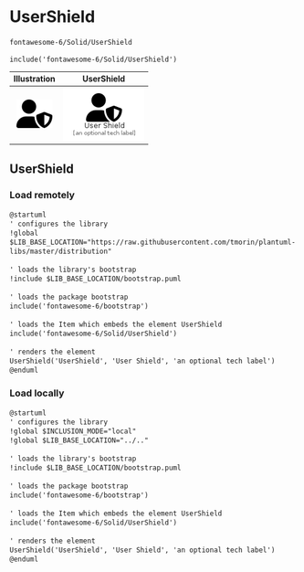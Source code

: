 # UserShield


```text
fontawesome-6/Solid/UserShield
```

```text
include('fontawesome-6/Solid/UserShield')
```



| Illustration | UserShield |
| :---: | :---: |
| ![illustration for Illustration](../../fontawesome-6/Solid/UserShield.png) | ![illustration for UserShield](../../fontawesome-6/Solid/UserShield.Local.png) |




## UserShield

### Load remotely
```plantuml
@startuml
' configures the library
!global $LIB_BASE_LOCATION="https://raw.githubusercontent.com/tmorin/plantuml-libs/master/distribution"

' loads the library's bootstrap
!include $LIB_BASE_LOCATION/bootstrap.puml

' loads the package bootstrap
include('fontawesome-6/bootstrap')

' loads the Item which embeds the element UserShield
include('fontawesome-6/Solid/UserShield')

' renders the element
UserShield('UserShield', 'User Shield', 'an optional tech label')
@enduml
```

### Load locally
```plantuml
@startuml
' configures the library
!global $INCLUSION_MODE="local"
!global $LIB_BASE_LOCATION="../.."

' loads the library's bootstrap
!include $LIB_BASE_LOCATION/bootstrap.puml

' loads the package bootstrap
include('fontawesome-6/bootstrap')

' loads the Item which embeds the element UserShield
include('fontawesome-6/Solid/UserShield')

' renders the element
UserShield('UserShield', 'User Shield', 'an optional tech label')
@enduml
```

